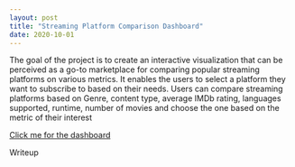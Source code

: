 ```yaml
---
layout: post
title: "Streaming Platform Comparison Dashboard"
date: 2020-10-01
---
```


The goal of the project is to create an interactive visualization that can be perceived as a go-to marketplace for comparing popular streaming platforms on various metrics. It enables the users to select a platform they want to subscribe to based on their needs. Users can compare streaming platforms based on Genre, content type, average IMDb rating, languages supported, runtime, number of movies and choose the one based on the metric of their interest

<p><a href="https://public.tableau.com/profile/lakshmi.venkatasubramanian#!/vizhome/StreamingData_15978704201750/StreamingPlatformDB?publish=yes">Click me for the dashboard</a></p>
<p><a href="VisualizationConcept-StreamingData.pdf"></a>Writeup</p>


